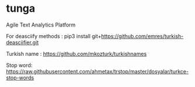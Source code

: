 # tunga
Agile Text Analytics Platform

For deasciify methods : pip3 install git+https://github.com/emres/turkish-deasciifier.git

Turkish name : https://github.com/mkozturk/turkishnames

Stop word: https://raw.githubusercontent.com/ahmetax/trstop/master/dosyalar/turkce-stop-words

